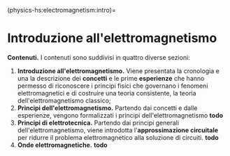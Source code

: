 (physics-hs:electromagnetism:intro)=
# Introduzione all'elettromagnetismo


**Contenuti.**
I contenuti sono suddivisi in quattro diverse sezioni:
1. **Introduzione all'elettromagnetismo.** Viene presentata la cronologia e una la descrizione dei **concetti** e le prime **esperienze** che hanno permesso di riconoscere i principi fisici che governano i fenomeni elettromagnetici e di costruire una teoria consistente, la teoria dell'elettromagnetismo classico;
2. **Principi dell'elettromagnetismo.** Partendo dai concetti e dalle esperienze, vengono formalizzati i principi dell'elettromagnetismo **todo**
3. **Principi di elettrotecnica.** Partendo dai principi generali dell'elettromagnetismo, viene introdotta l'**approssimazione circuitale** per ridurre il problema elettromagnetico alla soluzione di circuiti.  **todo**
4. **Onde elettromagnetiche.** **todo**

